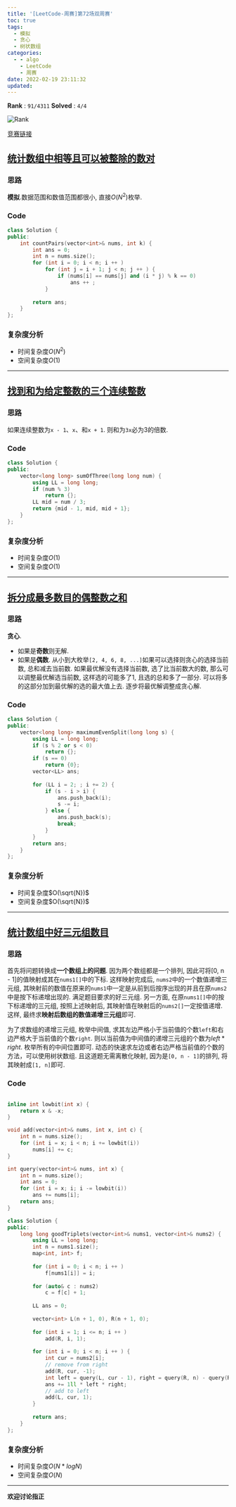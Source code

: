 ```yaml
---
title: '[LeetCode-周赛]第72场双周赛'
toc: true
tags:
  - 模拟
  - 贪心
  - 树状数组
categories:
  - - algo
    - LeetCode
    - 周赛
date: 2022-02-19 23:11:32
updated:
---
```


**Rank** : `91/4311`
**Solved** : `4/4`

![Rank](https://cdn.jsdelivr.net/gh/CsJsss/CsJsss.github.io@hexo/themes/icarus/source/img/2022/1/LeetCode第72场双周赛.png)

[竞赛链接](https://leetcode-cn.com/contest/biweekly-contest-72/)

<!--more-->

## [统计数组中相等且可以被整除的数对](https://leetcode-cn.com/contest/biweekly-contest-72/problems/count-equal-and-divisible-pairs-in-an-array/)

### 思路

**模拟**.数据范围和数值范围都很小, 直接$O(N^2)$枚举.

### Code

```cpp
class Solution {
public:
    int countPairs(vector<int>& nums, int k) {
        int ans = 0;
        int n = nums.size();
        for (int i = 0; i < n; i ++ )
            for (int j = i + 1; j < n; j ++ ) {
                if (nums[i] == nums[j] and (i * j) % k == 0)
                    ans ++ ;
            }
        
        return ans;
    }
};
```

### 复杂度分析

- 时间复杂度$O(N^2)$
- 空间复杂度$O(1)$
----

## [找到和为给定整数的三个连续整数](https://leetcode-cn.com/contest/biweekly-contest-72/problems/find-three-consecutive-integers-that-sum-to-a-given-number/)

### 思路

如果连续整数为`x - 1`、`x`、和`x + 1`. 则和为`3x`必为3的倍数.

### Code

```cpp
class Solution {
public:
    vector<long long> sumOfThree(long long num) {
        using LL = long long;
        if (num % 3)
            return {};
        LL mid = num / 3;
        return {mid - 1, mid, mid + 1};
    }   
};
```

### 复杂度分析

- 时间复杂度$O(1)$
- 空间复杂度$O(1)$
----

## [拆分成最多数目的偶整数之和](https://leetcode-cn.com/contest/biweekly-contest-72/problems/maximum-split-of-positive-even-integers/)

### 思路

**贪心**. 
- 如果是**奇数**则无解. 
- 如果是**偶数**. 从小到大枚举`[2, 4, 6, 8, ...]`如果可以选择则贪心的选择当前数, 总和减去当前数. 如果最优解没有选择当前数, 选了比当前数大的数, 那么可以调整最优解选当前数, 这样选的可能多了1, 且选的总和多了一部分. 可以将多的这部分加到最优解的选的最大值上去. 逐步将最优解调整成贪心解.

### Code

```cpp
class Solution {
public:
    vector<long long> maximumEvenSplit(long long s) {
        using LL = long long;
        if (s % 2 or s < 0)
            return {};
        if (s == 0)
            return {0};
        vector<LL> ans;
        
        for (LL i = 2; ; i += 2) {
            if (s - i > i) {
                ans.push_back(i);
                s -= i;                
            } else {
                ans.push_back(s);
                break;
            }
        }
        return ans;
    }
};
```

### 复杂度分析
- 时间复杂度$O(\sqrt{N})$
- 空间复杂度$O(\sqrt{N})$
----

## [统计数组中好三元组数目](https://leetcode-cn.com/contest/biweekly-contest-72/problems/count-good-triplets-in-an-array/)

### 思路

首先将问题转换成**一个数组上的问题**.
因为两个数组都是一个排列, 因此可将[0, n - 1]的值映射成其在`nums1[]`中的下标. 这样映射完成后, `nums2`中的一个数值递增三元组, 其映射前的数值在原来的`nums1`中一定是从前到后按序出现的并且在原`nums2`中是按下标递增出现的. 满足题目要求的好三元组. 另一方面, 在原`nums1[]`中的按下标递增的三元组, 按照上述映射后, 其映射值在映射后的`nums2[]`一定按值递增. 这样, 最终求**映射后数组的数值递增三元组**即可.

为了求数组的递增三元组, 枚举中间值, 求其左边严格小于当前值的个数`left`和右边严格大于当前值的个数`right`. 则以当前值为中间值的递增三元组的个数为$left * right$. 枚举所有的中间位置即可. 动态的快速求左边或者右边严格当前值的个数的方法，可以使用树状数组. 且这道题无需离散化映射, 因为是`[0, n - 1]`的排列, 将其映射成`[1, n]`即可.

### Code

```cpp

inline int lowbit(int x) {
    return x & -x;
}

void add(vector<int>& nums, int x, int c) {
    int n = nums.size();
    for (int i = x; i < n; i += lowbit(i))
        nums[i] += c;
}

int query(vector<int>& nums, int x) {
    int n = nums.size();
    int ans = 0;
    for (int i = x; i; i -= lowbit(i))
        ans += nums[i];
    return ans;
}

class Solution {
public:
    long long goodTriplets(vector<int>& nums1, vector<int>& nums2) {
        using LL = long long;
        int n = nums1.size();
        map<int, int> f;
        
        for (int i = 0; i < n; i ++ )
            f[nums1[i]] = i;
    
        for (auto& c : nums2)
            c = f[c] + 1;
        
        LL ans = 0;
        
        vector<int> L(n + 1, 0), R(n + 1, 0);
        
        for (int i = 1; i <= n; i ++ )
            add(R, i, 1);
        
        for (int i = 0; i < n; i ++ ) {
            int cur = nums2[i];
            // remove from right
            add(R, cur, -1);
            int left = query(L, cur - 1), right = query(R, n) - query(R, cur);
            ans += 1ll * left * right;
            // add to left
            add(L, cur, 1);
        }
        
        return ans;
    }
};
```

### 复杂度分析
- 时间复杂度$O(N * logN)$
- 空间复杂度$O(N)$
----
**欢迎讨论指正**